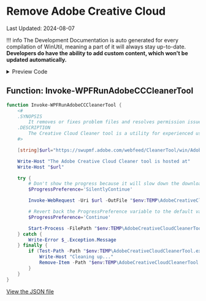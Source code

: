 # Remove Adobe Creative Cloud

Last Updated: 2024-08-07


!!! info
     The Development Documentation is auto generated for every compilation of WinUtil, meaning a part of it will always stay up-to-date. **Developers do have the ability to add custom content, which won't be updated automatically.**


<!-- BEGIN CUSTOM CONTENT -->

<!-- END CUSTOM CONTENT -->

<details>
<summary>Preview Code</summary>

```json
{
  "Content": "Remove Adobe Creative Cloud",
  "category": "Fixes",
  "panel": "1",
  "Order": "a045_",
  "Type": "Button",
  "ButtonWidth": "300",
  "link": "https://christitustech.github.io/winutil/dev/features/Fixes/RunAdobeCCCleanerTool"
}
```

</details>

## Function: Invoke-WPFRunAdobeCCCleanerTool

```powershell
function Invoke-WPFRunAdobeCCCleanerTool {
    <#
    .SYNOPSIS
        It removes or fixes problem files and resolves permission issues in registry keys.
    .DESCRIPTION
        The Creative Cloud Cleaner tool is a utility for experienced users to clean up corrupted installations.
    #>

    [string]$url="https://swupmf.adobe.com/webfeed/CleanerTool/win/AdobeCreativeCloudCleanerTool.exe"

    Write-Host "The Adobe Creative Cloud Cleaner tool is hosted at"
    Write-Host "$url"

    try {
        # Don't show the progress because it will slow down the download speed
        $ProgressPreference='SilentlyContinue'

        Invoke-WebRequest -Uri $url -OutFile "$env:TEMP\AdobeCreativeCloudCleanerTool.exe" -UseBasicParsing -ErrorAction SilentlyContinue -Verbose

        # Revert back the ProgressPreference variable to the default value since we got the file desired
        $ProgressPreference='Continue'

        Start-Process -FilePath "$env:TEMP\AdobeCreativeCloudCleanerTool.exe" -Wait -ErrorAction SilentlyContinue -Verbose
    } catch {
        Write-Error $_.Exception.Message
    } finally {
        if (Test-Path -Path "$env:TEMP\AdobeCreativeCloudCleanerTool.exe") {
            Write-Host "Cleaning up..."
            Remove-Item -Path "$env:TEMP\AdobeCreativeCloudCleanerTool.exe" -Verbose
        }
    }
}

```


<!-- BEGIN SECOND CUSTOM CONTENT -->

<!-- END SECOND CUSTOM CONTENT -->


[View the JSON file](https://github.com/ChrisTitusTech/winutil/tree/main/config/feature.json)

